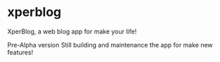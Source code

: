# xperblog
XperBlog, a web blog app for make your life!

Pre-Alpha version
Still building and maintenance the app for make new features!
